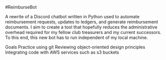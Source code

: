 #ReimburseBot

A rewrite of a Discord chatbot written in Python used to automate reimbursement requests, updates to ledgers, and generate reimbursement documents. I aim to create a tool that hopefully reduces the administrative overhead required for my fellow club treasurers and my current successors. To this end, this new bot has to run independent of my local machine. 

Goals
Practice using git
Reviewing object-oriented design principles
Integrating code with AWS services such as s3 buckets